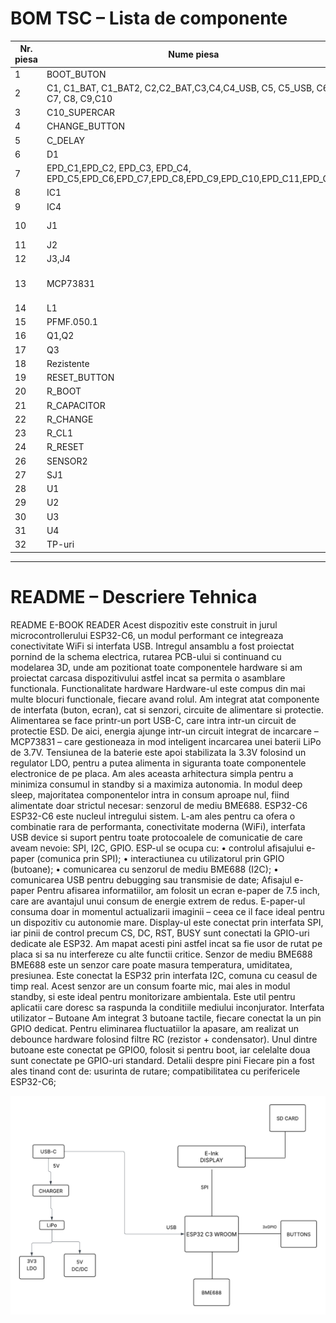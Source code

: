 # BOM TSC – Lista de componente

| Nr. piesa | Nume piesa | Site | Datasheet |
| --- | --- | --- | --- |
| 1 | BOOT_BUTON | https://www.snapeda.com/parts/EVQP7L01P/Panasonic%20Electronic%20Components/view-part/?welcome=home | https://www.snapeda.com/parts/EVQP7L01P/Panasonic/datasheet/ |
| 2 | C1, C1_BAT, C1_BAT2, C2,C2_BAT,C3,C4,C4_USB, C5, C5_USB, C6, C7, C8, C9,C10 | https://componentsearchengine.com/part-view/CC0402MRX5R5BB106/YAGEO | https://componentsearchengine.com/Datasheets/2/CC0402MRX5R5BB106.pdf |
| 3 | C10_SUPERCAR | https://industry.panasonic.com/global/en/products/control/switch/light-touch/number/evqpuj02k | https://industry.panasonic.com/global/en/downloads?tab=catalog&small_g_cd=203&part_no=EVQPUJ02K |
| 4 | CHANGE_BUTTON | https://www.snapeda.com/parts/EVQP7L01P/Panasonic%20Electronic%20Components/view-part/?welcome=home | https://www.snapeda.com/parts/EVQP7L01P/Panasonic/datasheet/ |
| 5 | C_DELAY | https://componentsearchengine.com/part-view/CC0402MRX5R5BB106/YAGEO | https://componentsearchengine.com/Datasheets/2/CC0402MRX5R5BB106.pdf |
| 6 | D1 | https://www.snapeda.com/parts/USBLC6-2SC6Y/STMicroelectronics/view-part/?ref=eda | https://www.snapeda.com/parts/USBLC6-2SC6Y/STMicroelectronics/view-part/?ref=eda |
| 7 | EPD_C1,EPD_C2, EPD_C3, EPD_C4, EPD_C5,EPD_C6,EPD_C7,EPD_C8,EPD_C9,EPD_C10,EPD_C11,EPD_C12 | https://componentsearchengine.com/part-view/CC0402MRX5R5BB106/YAGEO | https://componentsearchengine.com/Datasheets/2/CC0402MRX5R5BB106.pdf |
| 8 | IC1 | https://componentsearchengine.com/part-view/BD5229G-TR/ROHM%20Semiconductor | https://datasheet.datasheetarchive.com/originals/distributors/Datasheets_SAMA/f2b9741ef86007909f138d561a359946.pdf |
| 9 | IC4 | https://componentsearchengine.com/part-view/XC6220A331MR-G/Torex | https://product.torexsemi.com/system/files/series/xc6220.pdf |
| 10 | J1 | https://componentsearchengine.com/part-view/FH34SRJ-24S-0.5SH(99)/Hirose | https://www.hirose.com/en/product/document?clcode=CL0580-1255-6-99&productname=FH34SRJ-24S-0.5SH(99)&series=FH34SRJ&documenttype=2DDrawing&lang=en&documentid=0000990903 |
| 11 | J2 | https://componentsearchengine.com/part-view/USB4110-GF-A/GCT%20(GLOBAL%20CONNECTOR%20TECHNOLOGY) | https://gct.co/files/drawings/usb4110.pdf |
| 12 | J3,J4 | https://www.snapeda.com/parts/PRT-14417/SparkFun/view-part/ | https://www.snapeda.com/parts/PRT-14417/SparkFun%20Electronics/datasheet/ |
| 13 | MCP73831 | https://ro.mouser.com/ProductDetail/Microchip-Technology/MCP73831T-2ACI-OT?qs=yUQqVecv4qvbBQBGbHx0Mw%3D%3D&utm_id=20109199409&utm_source=google&utm_medium=cpc&utm_marketing_tactic=emeacorp&gad_source=1&gbraid=0AAAAADn_wf0-USzm1eg1ywGvQg_qMgG3H | https://ro.mouser.com/datasheet/2/268/MCP73831_Family_Data_Sheet_DS20001984H-3441711.pdf |
| 14 | L1 | https://ro.mouser.com/ProductDetail/Wurth-Elektronik/744043680?qs=PGXP4M47uW6VkZq%252BkzjrHA%3D%3D | https://www.we-online.com/components/products/datasheet/744043680.pdf |
| 15 | PFMF.050.1 | https://ro.mouser.com/ProductDetail/EPCOS-TDK/B72520T0350K062?qs=dEfas%2FXlABIszF52uu7vrg%3D%3D | https://www.tdk-electronics.tdk.com/inf/75/db/CTVS_14/Surge_protection_series.pdf |
| 16 | Q1,Q2 | https://componentsearchengine.com/part-view/DMG2305UX-7/Diodes%20Incorporated | https://www.diodes.com//assets/Datasheets/DMG2305UX.pdf |
| 17 | Q3 | https://componentsearchengine.com/part-view/SI1308EDL-T1-GE3/Vishay | https://componentsearchengine.com/part-view/SI1308EDL-T1-GE3/Vishay |
| 18 | Rezistente | https://componentsearchengine.com/part-view/R0402%201%25%20100%20K%20(RC0402FR-07100KL)/YAGEO | https://www.yageo.com/upload/media/product/products/datasheet/rchip/PYu-RC_Group_51_RoHS_L_12.pdf |
| 19 | RESET_BUTTON | https://www.snapeda.com/parts/EVQP7L01P/Panasonic%20Electronic%20Components/view-part/?welcome=home | https://www.snapeda.com/parts/EVQP7L01P/Panasonic/datasheet/ |
| 20 | R_BOOT | https://componentsearchengine.com/part-view/R0402%201%25%20100%20K%20(RC0402FR-07100KL)/YAGEO | https://www.yageo.com/upload/media/product/products/datasheet/rchip/PYu-RC_Group_51_RoHS_L_12.pdf |
| 21 | R_CAPACITOR | https://componentsearchengine.com/part-view/R0402%201%25%20100%20K%20(RC0402FR-07100KL)/YAGEO | https://www.yageo.com/upload/media/product/products/datasheet/rchip/PYu-RC_Group_51_RoHS_L_12.pdf |
| 22 | R_CHANGE | https://componentsearchengine.com/part-view/R0402%201%25%20100%20K%20(RC0402FR-07100KL)/YAGEO | https://www.yageo.com/upload/media/product/products/datasheet/rchip/PYu-RC_Group_51_RoHS_L_12.pdf |
| 23 | R_CL1 | https://componentsearchengine.com/part-view/R0402%201%25%20100%20K%20(RC0402FR-07100KL)/YAGEO | https://www.yageo.com/upload/media/product/products/datasheet/rchip/PYu-RC_Group_51_RoHS_L_12.pdf |
| 24 | R_RESET | https://componentsearchengine.com/part-view/R0402%201%25%20100%20K%20(RC0402FR-07100KL)/YAGEO | https://www.yageo.com/upload/media/product/products/datasheet/rchip/PYu-RC_Group_51_RoHS_L_12.pdf |
| 26 | SENSOR2 | https://www.snapeda.com/parts/BME680/Bosch/view-part/?welcome=home | https://www.snapeda.com/parts/BME680/Bosch%20Sensortec/datasheet/ |
| 27 | SJ1 | https://grabcad.com/library/solder-jumpers-1 | https://grabcad.com/library/solder-jumpers-1 |
| 28 | U1 | https://www.snapeda.com/parts/W25Q512JVEIQ/Winbond+Electronics/view-part/?ref=eda | https://www.snapeda.com/parts/W25Q512JVEIQ/Winbond+Electronics/view-part/?ref=eda |
| 29 | U2 | https://www.snapeda.com/parts/ESP32-C6-WROOM-1-N8/Espressif+Systems/view-part/?ref=eda | https://www.snapeda.com/parts/ESP32-C6-WROOM-1-N8/Espressif%20Systems/datasheet/ |
| 30 | U3 | https://www.snapeda.com/parts/DS3231SN%23/Analog+Devices/view-part/?ref=eda | https://www.snapeda.com/parts/DS3231SN%23/Analog%20Devices/datasheet/ |
| 31 | U4 | https://www.snapeda.com/parts/MAX17048G+T10/Analog+Devices/view-part/?ref=eda | https://www.snapeda.com/parts/MAX17048G+T10/Analog%20Devices/datasheet/ |
| 32 | TP-uri | Le-am desenat manual |  |


---

# README – Descriere Tehnica

README E-BOOK READER
Acest dispozitiv este construit in jurul microcontrollerului ESP32-C6, un modul performant ce integreaza conectivitate WiFi si interfata USB.
Intregul ansamblu a fost proiectat pornind de la schema electrica, rutarea PCB-ului si continuand cu modelarea 3D, unde am pozitionat toate componentele hardware si am proiectat carcasa dispozitivului astfel incat sa permita o asamblare functionala.
Functionalitate hardware
Hardware-ul este compus din mai multe blocuri functionale, fiecare avand rolul. Am integrat atat componente de interfata (buton, ecran), cat si senzori, circuite de alimentare si protectie.
Alimentarea se face printr-un port USB-C, care intra intr-un circuit de protectie ESD. De aici, energia ajunge intr-un circuit integrat de incarcare – MCP73831 – care gestioneaza in mod inteligent incarcarea unei baterii LiPo de 3.7V. Tensiunea de la baterie este apoi stabilizata la 3.3V folosind un regulator LDO, pentru a putea alimenta in siguranta toate componentele electronice de pe placa.
Am ales aceasta arhitectura simpla pentru a minimiza consumul in standby si a maximiza autonomia. In modul deep sleep, majoritatea componentelor intra in consum aproape nul, fiind alimentate doar strictul necesar: senzorul de mediu BME688.
ESP32-C6
ESP32-C6 este nucleul intregului sistem. L-am ales pentru ca ofera o combinatie rara de performanta, conectivitate moderna (WiFi), interfata USB device si suport pentru toate protocoalele de comunicatie de care aveam nevoie: SPI, I2C, GPIO.
ESP-ul se ocupa cu: 
• controlul afisajului e-paper (comunica prin SPI);
• interactiunea cu utilizatorul prin GPIO (butoane);
• comunicarea cu senzorul de mediu BME688 (I2C);
• comunicarea USB pentru debugging sau transmisie de date;
Afisajul e-paper
Pentru afisarea informatiilor, am folosit un ecran e-paper de 7.5 inch, care are avantajul unui consum de energie extrem de redus. E-paper-ul consuma doar in momentul actualizarii imaginii – ceea ce il face ideal pentru un dispozitiv cu autonomie mare.
Display-ul este conectat prin interfata SPI, iar pinii de control precum CS, DC, RST, BUSY sunt conectati la GPIO-uri dedicate ale ESP32. Am mapat acesti pini astfel incat sa fie usor de rutat pe placa si sa nu interfereze cu alte functii critice.
Senzor de mediu BME688
BME688 este un senzor care poate masura temperatura, umiditatea, presiunea. Este conectat la ESP32 prin interfata I2C, comuna cu ceasul de timp real.
Acest senzor are un consum foarte mic, mai ales in modul standby, si este ideal pentru monitorizare ambientala. Este util pentru aplicatii care doresc sa raspunda la conditiile mediului inconjurator.
Interfata utilizator – Butoane
Am integrat 3 butoane tactile, fiecare conectat la un pin GPIO dedicat. Pentru eliminarea fluctuatiilor la apasare, am realizat un debounce hardware folosind filtre RC (rezistor + condensator).
Unul dintre butoane este conectat pe GPIO0, folosit si pentru boot, iar celelalte doua sunt conectate pe GPIO-uri standard.
Detalii despre pini
Fiecare pin a fost ales tinand cont de: 
usurinta de rutare;
 compatibilitatea cu perifericele ESP32-C6;

![Diagrama BLOC](Diagram.png)
